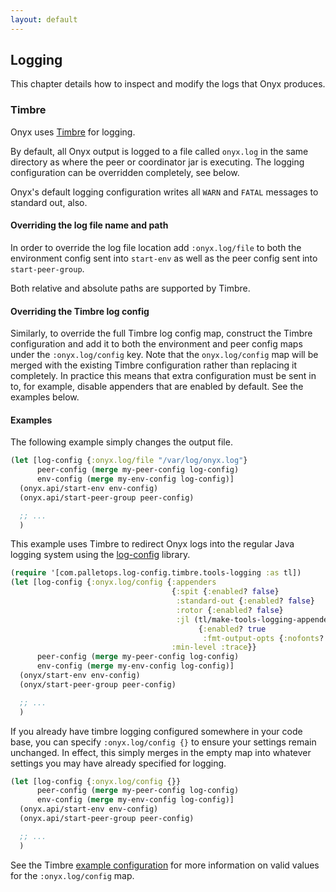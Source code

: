 ```yaml
---
layout: default
---
```


## Logging

This chapter details how to inspect and modify the logs that Onyx produces.

### Timbre

Onyx uses [Timbre](https://github.com/ptaoussanis/timbre) for
logging.

By default, all Onyx output is logged to a file called `onyx.log` in
the same directory as where the peer or coordinator jar is
executing. The logging configuration can be overridden completely, see
below.

Onyx's default logging configuration writes all `WARN` and `FATAL`
messages to standard out, also.

#### Overriding the log file name and path

In order to override the log file location add `:onyx.log/file` to
both the environment config sent into `start-env` as well as the
peer config sent into `start-peer-group`.

Both relative and absolute paths are supported by Timbre.

#### Overriding the Timbre log config

Similarly, to override the full Timbre log config map, construct the
Timbre configuration and add it to both the environment and peer
config maps under the `:onyx.log/config` key.  Note that the
`onyx.log/config` map will be merged with the existing Timbre
configuration rather than replacing it completely.  In practice this
means that extra configuration must be sent in to, for example,
disable appenders that are enabled by default.  See the examples
below.

#### Examples

The following example simply changes the output file.

```clojure
(let [log-config {:onyx.log/file "/var/log/onyx.log"}
      peer-config (merge my-peer-config log-config)
      env-config (merge my-env-config log-config)]
  (onyx.api/start-env env-config)
  (onyx.api/start-peer-group peer-config)

  ;; ...
  )
```

This example uses Timbre to redirect Onyx logs into the regular Java
logging system using the
[log-config](https://github.com/palletops/log-config) library.

```clojure
(require '[com.palletops.log-config.timbre.tools-logging :as tl])
(let [log-config {:onyx.log/config {:appenders
                                    {:spit {:enabled? false}
                                     :standard-out {:enabled? false}
                                     :rotor {:enabled? false}
                                     :jl (tl/make-tools-logging-appender
                                          {:enabled? true
                                           :fmt-output-opts {:nofonts? true}})}
                                    :min-level :trace}}
      peer-config (merge my-peer-config log-config)
      env-config (merge my-env-config log-config)]
  (onyx/start-env env-config)
  (onyx/start-peer-group peer-config)

  ;; ...
  )
```

If you already have timbre logging configured somewhere in your code base,
you can specify `:onyx.log/config {}` to ensure your settings remain unchanged.
In effect, this simply merges in the empty map into whatever settings you may
have already specified for logging.

```clojure
(let [log-config {:onyx.log/config {}}
      peer-config (merge my-peer-config log-config)
      env-config (merge my-env-config log-config)]
  (onyx.api/start-env env-config)
  (onyx.api/start-peer-group peer-config)

  ;; ...
  )
```

See the Timbre
[example configuration](https://github.com/ptaoussanis/timbre#configuration)
for more information on valid values for the `:onyx.log/config` map.
